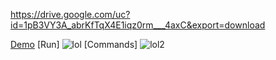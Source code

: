 
https://drive.google.com/uc?id=1pB3VY3A_abrKfTqX4E1iqz0rm___4axC&export=download






[Demo](video/tp_son.mp4)
[Run]
![lol](https://github.com/user-attachments/assets/72c510b8-9af3-426e-959f-a41ca6586914)
[Commands]
![lol2](https://github.com/user-attachments/assets/6f886ddf-038a-4fbd-96e3-4ca01e11d6d3)
